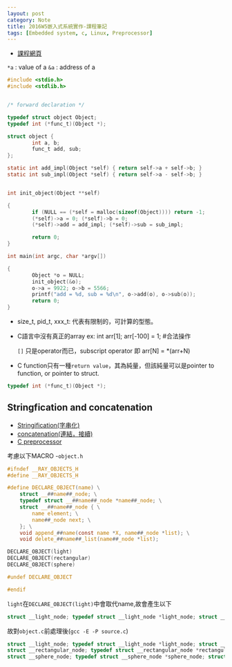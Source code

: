 ```yaml
---
layout: post
category: Note
title: 2016W5嵌入式系統實作-課程筆記
tags: [Embedded system, c, Linux, Preprocessor]
---
```


* [課程網頁](https://embedded2016.hackpad.com/Mar-22-2016-Mar-22-2016--CH64GFFiviW)

`*a` : value of a
`&a` : address of a

~~~ c
#include <stdio.h>
#include <stdlib.h>


/* forward declaration */

typedef struct object Object;
typedef int (*func_t)(Object *);

struct object {
        int a, b;
        func_t add, sub;
};

static int add_impl(Object *self) { return self->a + self->b; }
static int sub_impl(Object *self) { return self->a - self->b; }


int init_object(Object **self)

{
        if (NULL == (*self = malloc(sizeof(Object)))) return -1;
        (*self)->a = 0; (*self)->b = 0;
        (*self)->add = add_impl; (*self)->sub = sub_impl;

        return 0;
}

int main(int argc, char *argv[])

{
        Object *o = NULL;
        init_object(&o);
        o->a = 9922; o->b = 5566;
        printf("add = %d, sub = %d\n", o->add(o), o->sub(o));
        return 0;
}
~~~

* size_t, pid_t, xxx_t: 代表有限制的，可計算的型態。 
* C語言中沒有真正的array
  ex:
  int arr[1];
  arr[-100] = 1; #合法操作

  `[]` 只是operator而已，subscript operator
  即 arr[N] = *(arr+N)
* C function只有一種`return value`，其為純量，但該純量可以是pointer to function, or pointer to
    struct.

~~~ c
typedef int (*func_t)(Object *);
~~~

## Stringfication and concatenation

* [Stringification(字串化)](https://gcc.gnu.org/onlinedocs/cpp/Stringification.html)
* [concatenation(連結，接續)](https://gcc.gnu.org/onlinedocs/cpp/Concatenation.html) 
* [C preprocessor](http://wen00072-blog.logdown.com/posts/146624-talk-about-c-macros#目錄)

考慮以下MACRO -`object.h`

~~~ c
#ifndef __RAY_OBJECTS_H
#define __RAY_OBJECTS_H

#define DECLARE_OBJECT(name) \
    struct __##name##_node; \
    typedef struct __##name##_node *name##_node; \
    struct __##name##_node { \
        name element; \
        name##_node next; \
    }; \
    void append_##name(const name *X, name##_node *list); \
    void delete_##name##_list(name##_node *list);

DECLARE_OBJECT(light)
DECLARE_OBJECT(rectangular)
DECLARE_OBJECT(sphere)

#undef DECLARE_OBJECT

#endif
~~~
`light`在`DECLARE_OBJECT(light)`中會取代name,故會產生以下

~~~ c
struct __light_node; typedef struct __light_node *light_node; struct __light_node { light element; light_node next; }; void append_light(const light *X, light_node *list); void delete_light_list(light_node *list);
~~~

故對`object.c`前處理後(`gcc -E -P source.c`)

~~~ c
struct __light_node; typedef struct __light_node *light_node; struct __light_node { light element; light_node next; }; void append_light(const light *X, light_node *list); void delete_light_list(light_node *list);
struct __rectangular_node; typedef struct __rectangular_node *rectangular_node; struct __rectangular_node { rectangular element; rectangular_node next; }; void append_rectangular(const rectangular *X, rectangular_node *list); void delete_rectangular_list(rectangular_node *list);
struct __sphere_node; typedef struct __sphere_node *sphere_node; struct __sphere_node { sphere element; sphere_node next; }; void append_sphere(const sphere *X, sphere_node *list); void delete_sphere_list(sphere_node *list);
~~~

